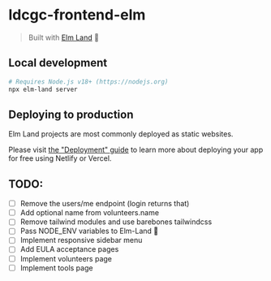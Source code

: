 # ldcgc-frontend-elm

> Built with [Elm Land](https://elm.land) 🌈

## Local development

```bash
# Requires Node.js v18+ (https://nodejs.org)
npx elm-land server
```

## Deploying to production

Elm Land projects are most commonly deployed as static websites.

Please visit [the "Deployment" guide](https://elm.land/guide/deploying) to learn more
about deploying your app for free using Netlify or Vercel.

## TODO:

- [ ] Remove the users/me endpoint (login returns that)
- [ ] Add optional name from volunteers.name
- [ ] Remove tailwind modules and use barebones tailwindcss
- [ ] Pass NODE_ENV variables to Elm-Land 🌈
- [ ] Implement responsive sidebar menu
- [ ] Add EULA acceptance pages
- [ ] Implement volunteers page
- [ ] Implement tools page
